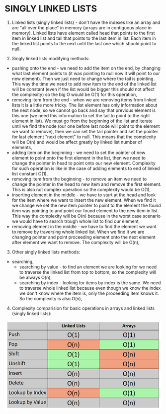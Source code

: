 # SINGLY LINKED LISTS

1. Linked lists (singly linked lists) - don't have the indexes like an array and are "all over the place" in memory (arrays are in contiguous place in memory). Linked lists have element called head that points to the first item in linked list and tail that points to the last item in list. Each item in the linked list points to the next until the last one which should point to null.

2. Singly linked lists modifying methods:

- pushing onto the end - we need to add the item on the end, by changing what last element points to (it was pointing to null now it will point to our new element). Then we just need to change where the tail is pointing. This way the time we need to add new item to the end of the linked list will be constant (even if the list would be bigger this should not affect the complexity) so the big O would be O(1) for this operation,
- removing item from the end - when we are removing items from linked lists it is a little more tricky. The list element has only information about the next node, so we cannot go back and say that previous element is this one (we need this information to set the tail to point to the right element in list). We must go from the beginning of the list and iterate until we find the node (our one before last node will point to the element we want to remove), then we can set the tail pointer and set the pointer for last element "next element" to null. This means that the complexity will be O(n) and would be affect greatly by linked list number of elements,
- adding item on the beginning - we need to set the pointer of new element to point onto the first element in the list, then we need to change the pointer in head to point onto our new element. Complexity for such operation is like in the case of adding elements to end of linked list constant O(1),
- removing item from the beginning - to remove an item we need to change the pointer in the head to new item and remove the first element. This is also not complex operation so the complexity would be O(1),
- inserting element in the middle - we have to start at the head and look for the item where we want to insert the new element. When we find it we change we set the new item pointer to point to the element the found item was pointing to and point our found element to the new item in list. This way the complexity will be O(n) because in the worst case scenario we would have to search trough whole list to find our element,
- removing element in the middle - we have to find the element we want to remove by traversing whole linked list. When we find it we are changing pointer and point proceeding element onto the next element after element we want to remove. The complexity will be O(n),

3. Other singly linked lists methods:

- searching,
  - searching by value - to find an element we are looking for we need to traverse the linked list from top to bottom, so the complexity will be always O(n),
  - searching by index - looking for items by index is the same. We need to traverse whole linked list because even though we know the index we don't know where the item is, only the proceeding item knows it. So the complexity is also O(n),

4. Complexity comparision for basic operations in arrays and linked lists (singly linked lists):

![arrays vs singly linked lists](./assets/linked_lists_vs_arrays_comparision.png)
